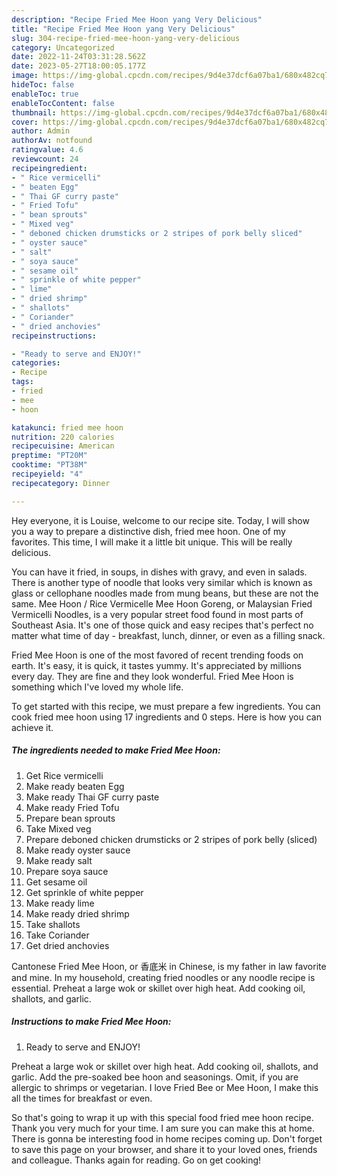 ```yaml
---
description: "Recipe Fried Mee Hoon yang Very Delicious"
title: "Recipe Fried Mee Hoon yang Very Delicious"
slug: 304-recipe-fried-mee-hoon-yang-very-delicious
category: Uncategorized
date: 2022-11-24T03:31:28.562Z
date: 2023-05-27T18:00:05.177Z
image: https://img-global.cpcdn.com/recipes/9d4e37dcf6a07ba1/680x482cq70/fried-mee-hoon-recipe-main-photo.jpg
hideToc: false
enableToc: true
enableTocContent: false
thumbnail: https://img-global.cpcdn.com/recipes/9d4e37dcf6a07ba1/680x482cq70/fried-mee-hoon-recipe-main-photo.jpg
cover: https://img-global.cpcdn.com/recipes/9d4e37dcf6a07ba1/680x482cq70/fried-mee-hoon-recipe-main-photo.jpg
author: Admin
authorAv: notfound
ratingvalue: 4.6
reviewcount: 24
recipeingredient:
- " Rice vermicelli"
- " beaten Egg"
- " Thai GF curry paste"
- " Fried Tofu"
- " bean sprouts"
- " Mixed veg"
- " deboned chicken drumsticks or 2 stripes of pork belly sliced"
- " oyster sauce"
- " salt"
- " soya sauce"
- " sesame oil"
- " sprinkle of white pepper"
- " lime"
- " dried shrimp"
- " shallots"
- " Coriander"
- " dried anchovies"
recipeinstructions:

- "Ready to serve and ENJOY!"
categories:
- Recipe
tags:
- fried
- mee
- hoon

katakunci: fried mee hoon 
nutrition: 220 calories
recipecuisine: American
preptime: "PT20M"
cooktime: "PT38M"
recipeyield: "4"
recipecategory: Dinner

---
```



Hey everyone, it is Louise, welcome to our recipe site. Today, I will show you a way to prepare a distinctive dish, fried mee hoon. One of my favorites. This time, I will make it a little bit unique. This will be really delicious.

You can have it fried, in soups, in dishes with gravy, and even in salads. There is another type of noodle that looks very similar which is known as glass or cellophane noodles made from mung beans, but these are not the same. Mee Hoon / Rice Vermicelle Mee Hoon Goreng, or Malaysian Fried Vermicelli Noodles, is a very popular street food found in most parts of Southeast Asia. It&#39;s one of those quick and easy recipes that&#39;s perfect no matter what time of day - breakfast, lunch, dinner, or even as a filling snack.

Fried Mee Hoon is one of the most favored of recent trending foods on earth. It's easy, it is quick, it tastes yummy. It's appreciated by millions every day. They are fine and they look wonderful. Fried Mee Hoon is something which I've loved my whole life.


To get started with this recipe, we must prepare a few ingredients. You can cook fried mee hoon using 17 ingredients and 0 steps. Here is how you can achieve it.

<!--inarticleads1-->

##### The ingredients needed to make Fried Mee Hoon:

1. Get  Rice vermicelli
1. Make ready  beaten Egg
1. Make ready  Thai GF curry paste
1. Make ready  Fried Tofu
1. Prepare  bean sprouts
1. Take  Mixed veg
1. Prepare  deboned chicken drumsticks or 2 stripes of pork belly (sliced)
1. Make ready  oyster sauce
1. Make ready  salt
1. Prepare  soya sauce
1. Get  sesame oil
1. Get  sprinkle of white pepper
1. Make ready  lime
1. Make ready  dried shrimp
1. Take  shallots
1. Take  Coriander
1. Get  dried anchovies


Cantonese Fried Mee Hoon, or 香底米 in Chinese, is my father in law favorite and mine. In my household, creating fried noodles or any noodle recipe is essential. Preheat a large wok or skillet over high heat. Add cooking oil, shallots, and garlic. 

<!--inarticleads2-->

##### Instructions to make Fried Mee Hoon:


1. Ready to serve and ENJOY!

Preheat a large wok or skillet over high heat. Add cooking oil, shallots, and garlic. Add the pre-soaked bee hoon and seasonings. Omit, if you are allergic to shrimps or vegetarian. I love Fried Bee or Mee Hoon, I make this all the times for breakfast or even. 

So that's going to wrap it up with this special food fried mee hoon recipe. Thank you very much for your time. I am sure you can make this at home. There is gonna be interesting food in home recipes coming up. Don't forget to save this page on your browser, and share it to your loved ones, friends and colleague. Thanks again for reading. Go on get cooking!
